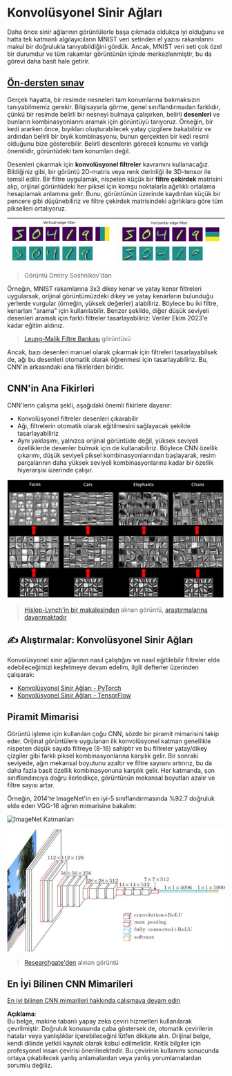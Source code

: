 # Konvolüsyonel Sinir Ağları

Daha önce sinir ağlarının görüntülerle başa çıkmada oldukça iyi olduğunu ve hatta tek katmanlı algılayıcıların MNIST veri setinden el yazısı rakamlarını makul bir doğrulukla tanıyabildiğini gördük. Ancak, MNIST veri seti çok özel bir durumdur ve tüm rakamlar görüntünün içinde merkezlenmiştir, bu da görevi daha basit hale getirir.

## [Ön-dersten sınav](https://red-field-0a6ddfd03.1.azurestaticapps.net/quiz/107)

Gerçek hayatta, bir resimde nesneleri tam konumlarına bakmaksızın tanıyabilmemiz gerekir. Bilgisayarla görme, genel sınıflandırmadan farklıdır, çünkü bir resimde belirli bir nesneyi bulmaya çalışırken, belirli **desenleri** ve bunların kombinasyonlarını aramak için görüntüyü tarıyoruz. Örneğin, bir kedi ararken önce, bıyıkları oluşturabilecek yatay çizgilere bakabiliriz ve ardından belirli bir bıyık kombinasyonu, bunun gerçekten bir kedi resmi olduğunu bize gösterebilir. Belirli desenlerin göreceli konumu ve varlığı önemlidir, görüntüdeki tam konumları değil.

Desenleri çıkarmak için **konvolüsyonel filtreler** kavramını kullanacağız. Bildiğiniz gibi, bir görüntü 2D-matris veya renk derinliği ile 3D-tensor ile temsil edilir. Bir filtre uygulamak, nispeten küçük bir **filtre çekirdek** matrisini alıp, orijinal görüntüdeki her piksel için komşu noktalarla ağırlıklı ortalama hesaplamak anlamına gelir. Bunu, görüntünün üzerinde kaydırılan küçük bir pencere gibi düşünebiliriz ve filtre çekirdek matrisindeki ağırlıklara göre tüm pikselleri ortalıyoruz.

![Dikey Kenar Filtre](../../../../../translated_images/filter-vert.b7148390ca0bc356ddc7e55555d2481819c1e86ddde9dce4db5e71a69d6f887f.tr.png) | ![Yatay Kenar Filtre](../../../../../translated_images/filter-horiz.59b80ed4feb946efbe201a7fe3ca95abb3364e266e6fd90820cb893b4d3a6dda.tr.png)
----|----

> Görüntü Dmitry Soshnikov'dan

Örneğin, MNIST rakamlarına 3x3 dikey kenar ve yatay kenar filtreleri uygularsak, orijinal görüntümüzdeki dikey ve yatay kenarların bulunduğu yerlerde vurgular (örneğin, yüksek değerler) alabiliriz. Böylece bu iki filtre, kenarları "arama" için kullanılabilir. Benzer şekilde, diğer düşük seviyeli desenleri aramak için farklı filtreler tasarlayabiliriz:
Veriler Ekim 2023'e kadar eğitim aldınız.

> [Leung-Malik Filtre Bankası](https://www.robots.ox.ac.uk/~vgg/research/texclass/filters.html) görüntüsü

Ancak, bazı desenleri manuel olarak çıkarmak için filtreleri tasarlayabilsek de, ağı bu desenleri otomatik olarak öğrenmesi için tasarlayabiliriz. Bu, CNN'in arkasındaki ana fikirlerden biridir.

## CNN'in Ana Fikirleri

CNN'lerin çalışma şekli, aşağıdaki önemli fikirlere dayanır:

* Konvolüsyonel filtreler desenleri çıkarabilir
* Ağı, filtrelerin otomatik olarak eğitilmesini sağlayacak şekilde tasarlayabiliriz
* Aynı yaklaşımı, yalnızca orijinal görüntüde değil, yüksek seviyeli özelliklerde desenler bulmak için de kullanabiliriz. Böylece CNN özellik çıkarımı, düşük seviyeli piksel kombinasyonlarından başlayarak, resim parçalarının daha yüksek seviyeli kombinasyonlarına kadar bir özellik hiyerarşisi üzerinde çalışır.

![Hiyerarşik Özellik Çıkarma](../../../../../translated_images/FeatureExtractionCNN.d9b456cbdae7cb643fde3032b81b2940e3cf8be842e29afac3f482725ba7f95c.tr.png)

> [Hislop-Lynch'in bir makalesinden](https://www.semanticscholar.org/paper/Computer-vision-based-pedestrian-trajectory-Hislop-Lynch/26e6f74853fc9bbb7487b06dc2cf095d36c9021d) alınan görüntü, [araştırmalarına dayanmaktadır](https://dl.acm.org/doi/abs/10.1145/1553374.1553453)

## ✍️ Alıştırmalar: Konvolüsyonel Sinir Ağları

Konvolüsyonel sinir ağlarının nasıl çalıştığını ve nasıl eğitilebilir filtreler elde edebileceğimizi keşfetmeye devam edelim, ilgili defterler üzerinden çalışarak:

* [Konvolüsyonel Sinir Ağları - PyTorch](../../../../../lessons/4-ComputerVision/07-ConvNets/ConvNetsPyTorch.ipynb)
* [Konvolüsyonel Sinir Ağları - TensorFlow](../../../../../lessons/4-ComputerVision/07-ConvNets/ConvNetsTF.ipynb)

## Piramit Mimarisi

Görüntü işleme için kullanılan çoğu CNN, sözde bir piramit mimarisini takip eder. Orijinal görüntülere uygulanan ilk konvolüsyonel katman genellikle nispeten düşük sayıda filtreye (8-16) sahiptir ve bu filtreler yatay/dikey çizgiler gibi farklı piksel kombinasyonlarına karşılık gelir. Bir sonraki seviyede, ağın mekansal boyutunu azaltır ve filtre sayısını artırırız, bu da daha fazla basit özellik kombinasyonuna karşılık gelir. Her katmanda, son sınıflandırıcıya doğru ilerledikçe, görüntünün mekansal boyutları azalır ve filtre sayısı artar.

Örneğin, 2014'te ImageNet'in en iyi-5 sınıflandırmasında %92.7 doğruluk elde eden VGG-16 ağının mimarisine bakalım:

![ImageNet Katmanları](../../../../../translated_images/vgg-16-arch1.d901a5583b3a51baeaab3e768567d921e5d54befa46e1e642616c5458c934028.tr.jpg)

![ImageNet Piramidi](../../../../../translated_images/vgg-16-arch.64ff2137f50dd49fdaa786e3f3a975b3f22615efd13efb19c5d22f12e01451a1.tr.jpg)

> [Researchgate'den](https://www.researchgate.net/figure/Vgg16-model-structure-To-get-the-VGG-NIN-model-we-replace-the-2-nd-4-th-6-th-7-th_fig2_335194493) alınan görüntü

## En İyi Bilinen CNN Mimarileri

[En iyi bilinen CNN mimarileri hakkında çalışmaya devam edin](CNN_Architectures.md)

**Açıklama**:  
Bu belge, makine tabanlı yapay zeka çeviri hizmetleri kullanılarak çevrilmiştir. Doğruluk konusunda çaba göstersek de, otomatik çevirilerin hatalar veya yanlışlıklar içerebileceğini lütfen dikkate alın. Orijinal belge, kendi dilinde yetkili kaynak olarak kabul edilmelidir. Kritik bilgiler için profesyonel insan çevirisi önerilmektedir. Bu çevirinin kullanımı sonucunda ortaya çıkabilecek yanlış anlamalardan veya yanlış yorumlamalardan sorumlu değiliz.